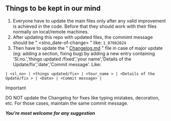 ## **Things to be kept in our mind**
1. Everyone have to update the main files only after any valid improvement is achieved in the code. Before that they should work with their files normally on local/remote machines. 
2. After updating this repo with updated files, the commimt message should be " <slno_date-of-change> " like: `1_07082024`
3. Then have to update the " [Changelog.md](https://github.com/superguine/ODProject/blob/main/Changelog.md) " file in case of major update (eg: adding a section, fixing bug) by adding a new entry containing 'Sl.no.','things updated /fixed','your name','Details of the Update/fix','date','Commit message'. Like:

``` 
| <sl_no> | <things updated/fix> | <Your_name > | <Details of the Update/fix > | <Date> | <Commit message> |
```
> [!IMPORTANT]
> DO NOT update the Changelog for fixes like typing mistakes, decoration, etc. For those cases, maintain the same commit message.

 **_You're most welcome for any suggestion_**
